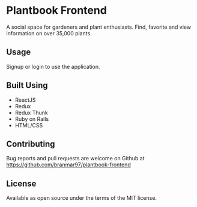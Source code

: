 # Plantbook Frontend

A social space for gardeners and plant enthusiasts. Find, favorite and view information on over 35,000 plants. 

## Usage

Signup or login to use the application.

## Built Using

- ReactJS
- Redux
- Redux Thunk
- Ruby on Rails
- HTML/CSS

## Contributing

Bug reports and pull requests are welcome on Github at https://github.com/branmar97/plantbook-frontend

## License

Available as open source under the terms of the MIT license.